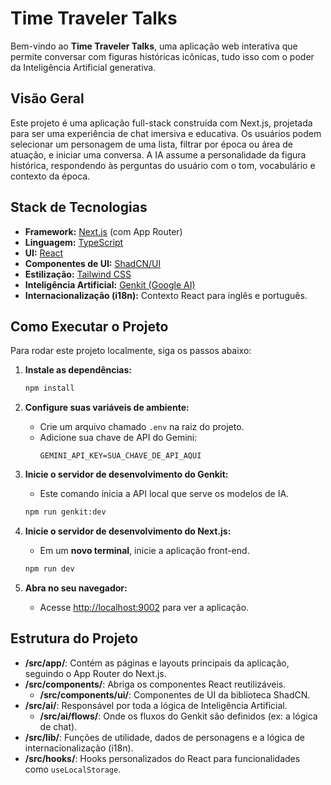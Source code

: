 # Time Traveler Talks

Bem-vindo ao **Time Traveler Talks**, uma aplicação web interativa que permite conversar com figuras históricas icônicas, tudo isso com o poder da Inteligência Artificial generativa.

## Visão Geral

Este projeto é uma aplicação full-stack construída com Next.js, projetada para ser uma experiência de chat imersiva e educativa. Os usuários podem selecionar um personagem de uma lista, filtrar por época ou área de atuação, e iniciar uma conversa. A IA assume a personalidade da figura histórica, respondendo às perguntas do usuário com o tom, vocabulário e contexto da época.

## Stack de Tecnologias

- **Framework:** [Next.js](https://nextjs.org/) (com App Router)
- **Linguagem:** [TypeScript](https://www.typescriptlang.org/)
- **UI:** [React](https://reactjs.org/)
- **Componentes de UI:** [ShadCN/UI](https://ui.shadcn.com/)
- **Estilização:** [Tailwind CSS](https://tailwindcss.com/)
- **Inteligência Artificial:** [Genkit (Google AI)](https://firebase.google.com/docs/genkit)
- **Internacionalização (i18n):** Contexto React para inglês e português.

## Como Executar o Projeto

Para rodar este projeto localmente, siga os passos abaixo:

1. **Instale as dependências:**
   ```bash
   npm install
   ```

2. **Configure suas variáveis de ambiente:**
   - Crie um arquivo chamado `.env` na raiz do projeto.
   - Adicione sua chave de API do Gemini:
     ```
     GEMINI_API_KEY=SUA_CHAVE_DE_API_AQUI
     ```

3. **Inicie o servidor de desenvolvimento do Genkit:**
   - Este comando inicia a API local que serve os modelos de IA.
   ```bash
   npm run genkit:dev
   ```

4. **Inicie o servidor de desenvolvimento do Next.js:**
   - Em um **novo terminal**, inicie a aplicação front-end.
   ```bash
   npm run dev
   ```

5. **Abra no seu navegador:**
   - Acesse [http://localhost:9002](http://localhost:9002) para ver a aplicação.

## Estrutura do Projeto

- **/src/app/**: Contém as páginas e layouts principais da aplicação, seguindo o App Router do Next.js.
- **/src/components/**: Abriga os componentes React reutilizáveis.
  - **/src/components/ui/**: Componentes de UI da biblioteca ShadCN.
- **/src/ai/**: Responsável por toda a lógica de Inteligência Artificial.
  - **/src/ai/flows/**: Onde os fluxos do Genkit são definidos (ex: a lógica de chat).
- **/src/lib/**: Funções de utilidade, dados de personagens e a lógica de internacionalização (i18n).
- **/src/hooks/**: Hooks personalizados do React para funcionalidades como `useLocalStorage`.

